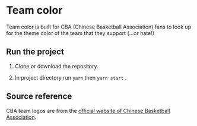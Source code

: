 # Team color

Team color is built for CBA (Chinese Basketball Association) fans to look up for the theme color of the team that they support (...or hate!)

## Run the project

1. Clone or download the repository.

2. In project directory run `yarn` then `yarn start` .

## Source reference

CBA team logos are from the [official website of Chinese Basketball Association](https://www.cbaleague.com/data/#/teams).